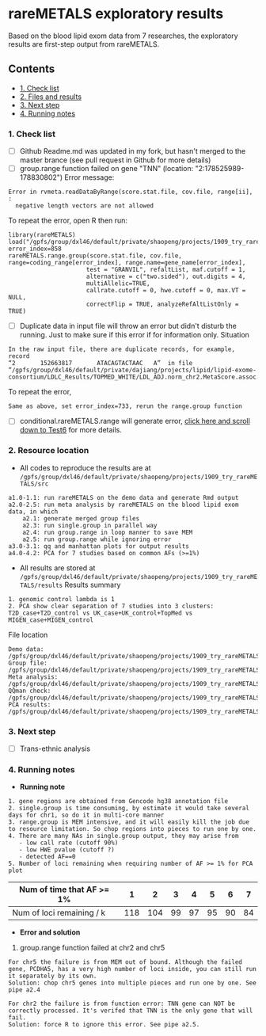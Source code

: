 # rareMETALS exploratory results
Based on the blood lipid exom data from 7 researches, the exploratory results are first-step output from rareMETALS.

## **Contents**
- [1. Check list](#check_list_to_do)
- [2. Files and results](#all_files_and_code)
- [3. Next step](#next_step)
- [4. Running notes](#running_note_backup)


### 1. Check list <a name="check_list_to_do"></a>
- [ ] Github Readme.md was updated in my fork, but hasn't merged to the master brance (see pull request in Github for more details)
- [ ] group.range function failed on gene "TNN" (location: "2:178525989-178830802")
Error message: 
```
Error in rvmeta.readDataByRange(score.stat.file, cov.file, range[ii],  :
  negative length vectors are not allowed
```
To repeat the error, open R then run:
```
library(rareMETALS)
load("/gpfs/group/dxl46/default/private/shaopeng/projects/1909_try_rareMETALS/results/20191002_lipid_data/meta_analysis/rescue_chr2_5_group/try_chr2.Rdata")
error_index=858
rareMETALS.range.group(score.stat.file, cov.file, range=coding_range[error_index], range.name=gene_name[error_index],
                      test = "GRANVIL", refaltList, maf.cutoff = 1,
                      alternative = c("two.sided"), out.digits = 4,
                      multiAllelic=TRUE,
                      callrate.cutoff = 0, hwe.cutoff = 0, max.VT = NULL,
                      correctFlip = TRUE, analyzeRefAltListOnly = TRUE)
```
- [ ] Duplicate data in input file will throw an error but didn't disturb the running. Just to make sure if this error if for information only.
Situation
```
In the raw input file, there are duplicate records, for example, record
“2       152663817       ATACAGTACTAAC   A”  in file
“/gpfs/group/dxl46/default/private/dajiang/projects/lipid/lipid-exome-consortium/LDLC_Results/TOPMED_WHITE/LDL_ADJ.norm_chr2.MetaScore.assoc.gz”
```
To repeat the error,
```
Same as above, set error_index=733, rerun the range.group function
```
- [ ] conditional.rareMETALS.range will generate error, [click here and scroll down to Test6](https://drive.google.com/file/d/1UvjL6ogHT1Yn8ZnZT-mhwuRAy_z9pPDd/view) for more details.


### 2. Resource location <a name="all_files_and_code"></a>
- All codes to reproduce the results are at `/gpfs/group/dxl46/default/private/shaopeng/projects/1909_try_rareMETALS/src`
```
a1.0-1.1: run rareMETALS on the demo data and generate Rmd output
a2.0-2.5: run meta analysis by rareMETALS on the blood lipid exom data, in which
	a2.1: generate merged group files
	a2.3: run single.group in parallel way
	a2.4: run group.range in loop manner to save MEM
	a2.5: run group.range while ignoring error
a3.0-3.1: qq and manhattan plots for output results
a4.0-4.2: PCA for 7 studies based on common AFs (>=1%)
```

- All results are stored at `/gpfs/group/dxl46/default/private/shaopeng/projects/1909_try_rareMETALS/results`
Results summary
```
1. genomic control lambda is 1
2. PCA show clear separation of 7 studies into 3 clusters: T2D_case+T2D_control vs UK_case+UK_control+TopMed vs MIGEN_case+MIGEN_control
```


File location
```
Demo data: /gpfs/group/dxl46/default/private/shaopeng/projects/1909_try_rareMETALS/results/20190923_try_example_data
Group file: /gpfs/group/dxl46/default/private/shaopeng/projects/1909_try_rareMETALS/results/20191002_lipid_data/group_files
Meta analysis: /gpfs/group/dxl46/default/private/shaopeng/projects/1909_try_rareMETALS/results/20191002_lipid_data/meta_analysis/all_chr_output
QQman check: /gpfs/group/dxl46/default/private/shaopeng/projects/1909_try_rareMETALS/results/20191002_lipid_data/results_merge_check
PCA results: /gpfs/group/dxl46/default/private/shaopeng/projects/1909_try_rareMETALS/results/20191002_lipid_data/PCA_of_7_studies
```

### 3. Next step <a name="next_step"></a>
- [ ] Trans-ethnic analysis


### 4. Running notes <a name="running_note_backup"></a>
- **Running note**
```
1. gene regions are obtained from Gencode hg38 annotation file 
2. single.group is time consuming, by estimate it would take several days for chr1, so do it in multi-core manner
3. range.group is MEM intensive, and it will easily kill the job due to resource limitation. So chop regions into pieces to run one by one.
4. There are many NAs in single.group output, they may arise from
   - low call rate (cutoff 90%)
   - low HWE pvalue (cutoff ?)
   - detected AF==0
5. Number of loci remaining when requiring number of AF >= 1% for PCA plot
```
Num of time that AF >= 1% | 1 | 2 | 3 | 4 | 5 | 6 | 7
------------------------- | - | - | - | - | - | - | -
Num of loci remaining / k | 118 | 104 | 99 | 97 | 95 | 90 | 84


- **Error and solution**
1. group.range function failed at chr2 and chr5
```
For chr5 the failure is from MEM out of bound. Although the failed gene, PCDHA5, has a very high number of loci inside, you can still run it separately by its own. 
Solution: chop chr5 genes into multiple pieces and run one by one. See pipe a2.4

For chr2 the failure is from function error: TNN gene can NOT be correctly processed. It's verifed that TNN is the only gene that will fail.
Solution: force R to ignore this error. See pipe a2.5.
```






